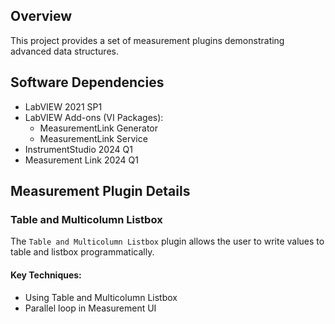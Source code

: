 ## Overview

This project provides a set of measurement plugins demonstrating advanced data structures.

## Software Dependencies

- LabVIEW 2021 SP1
- LabVIEW Add-ons (VI Packages):
  - MeasurementLink Generator
  - MeasurementLink Service
- InstrumentStudio 2024 Q1
- Measurement Link 2024 Q1

## Measurement Plugin Details

### Table and Multicolumn Listbox

The `Table and Multicolumn Listbox` plugin allows the user to write values to table and listbox programmatically.

#### Key Techniques:

- Using Table and Multicolumn Listbox
- Parallel loop in Measurement UI
